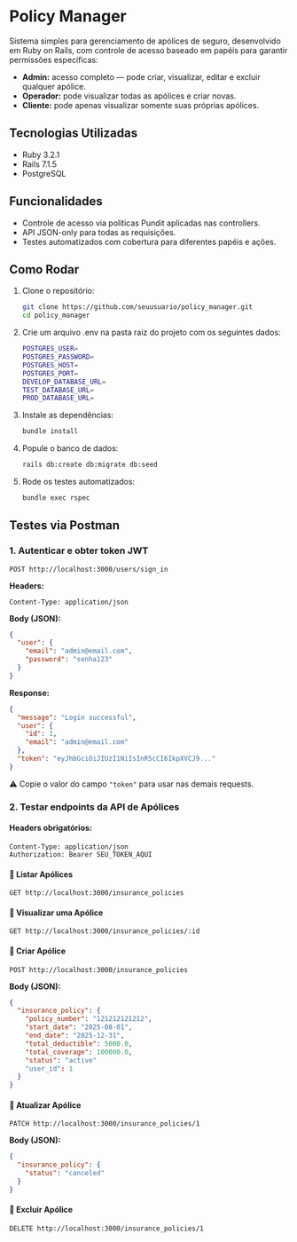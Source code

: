 # Policy Manager

Sistema simples para gerenciamento de apólices de seguro, desenvolvido em Ruby on Rails, com controle de acesso baseado em papéis para garantir permissões específicas:

- **Admin:** acesso completo — pode criar, visualizar, editar e excluir qualquer apólice.
- **Operador:** pode visualizar todas as apólices e criar novas.
- **Cliente:** pode apenas visualizar somente suas próprias apólices.

## Tecnologias Utilizadas

- Ruby 3.2.1
- Rails 7.1.5
- PostgreSQL

## Funcionalidades

- Controle de acesso via políticas Pundit aplicadas nas controllers.
- API JSON-only para todas as requisições.
- Testes automatizados com cobertura para diferentes papéis e ações.

## Como Rodar

1. Clone o repositório:

   ```bash
   git clone https://github.com/seuusuario/policy_manager.git
   cd policy_manager
   
2. Crie um arquivo .env na pasta raiz do projeto com os seguintes dados:

   ```bash
   POSTGRES_USER=
   POSTGRES_PASSWORD=
   POSTGRES_HOST=
   POSTGRES_PORT=
   DEVELOP_DATABASE_URL=
   TEST_DATABASE_URL=
   PROD_DATABASE_URL=

3. Instale as dependências:
   ```bash
   bundle install
   
4. Popule o banco de dados:

   ```bash
   rails db:create db:migrate db:seed

5. Rode os testes automatizados:

   ```bash
   bundle exec rspec

## Testes via Postman

### 1. Autenticar e obter token JWT

```http
POST http://localhost:3000/users/sign_in
```

**Headers:**

```http
Content-Type: application/json
```

**Body (JSON):**

```json
{
  "user": {
    "email": "admin@email.com",
    "password": "senha123"
  }
}
```

**Response:**

```json
{
  "message": "Login successful",
  "user": {
    "id": 1,
    "email": "admin@email.com"
  },
  "token": "eyJhbGciOiJIUzI1NiIsInR5cCI6IkpXVCJ9..."
}
```

⚠️ Copie o valor do campo `"token"` para usar nas demais requests.


### 2. Testar endpoints da API de Apólices

#### Headers obrigatórios:

```http
Content-Type: application/json
Authorization: Bearer SEU_TOKEN_AQUI
```

#### 🔵  Listar Apólices

```http
GET http://localhost:3000/insurance_policies
```

#### 🔵  Visualizar uma Apólice

```http
GET http://localhost:3000/insurance_policies/:id
```

#### 🔵  Criar Apólice

```http
POST http://localhost:3000/insurance_policies
```

**Body (JSON):**

```json
{
  "insurance_policy": {
    "policy_number": "121212121212",
    "start_date": "2025-08-01",
    "end_date": "2025-12-31",
    "total_deductible": 5000.0,
    "total_coverage": 100000.0,
    "status": "active"
    "user_id": 1
  }
}
```

#### 🔵  Atualizar Apólice

```http
PATCH http://localhost:3000/insurance_policies/1
```

**Body (JSON):**

```json
{
  "insurance_policy": {
    "status": "canceled"
  }
}
```

#### 🔵  Excluir Apólice

```http
DELETE http://localhost:3000/insurance_policies/1
```


